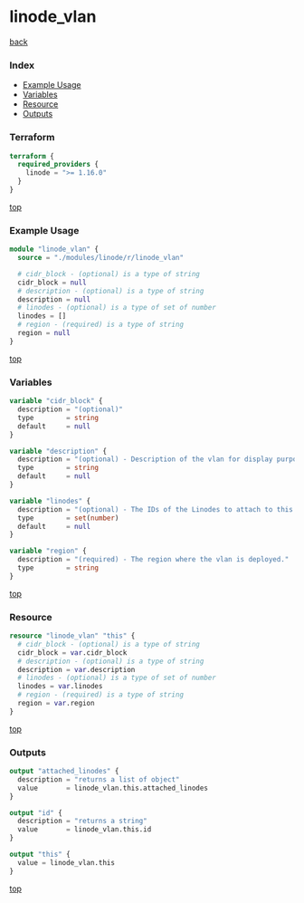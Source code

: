 # linode_vlan

[back](../linode.md)

### Index

- [Example Usage](#example-usage)
- [Variables](#variables)
- [Resource](#resource)
- [Outputs](#outputs)

### Terraform

```terraform
terraform {
  required_providers {
    linode = ">= 1.16.0"
  }
}
```

[top](#index)

### Example Usage

```terraform
module "linode_vlan" {
  source = "./modules/linode/r/linode_vlan"

  # cidr_block - (optional) is a type of string
  cidr_block = null
  # description - (optional) is a type of string
  description = null
  # linodes - (optional) is a type of set of number
  linodes = []
  # region - (required) is a type of string
  region = null
}
```

[top](#index)

### Variables

```terraform
variable "cidr_block" {
  description = "(optional)"
  type        = string
  default     = null
}

variable "description" {
  description = "(optional) - Description of the vlan for display purposes only."
  type        = string
  default     = null
}

variable "linodes" {
  description = "(optional) - The IDs of the Linodes to attach to this vlan."
  type        = set(number)
  default     = null
}

variable "region" {
  description = "(required) - The region where the vlan is deployed."
  type        = string
}
```

[top](#index)

### Resource

```terraform
resource "linode_vlan" "this" {
  # cidr_block - (optional) is a type of string
  cidr_block = var.cidr_block
  # description - (optional) is a type of string
  description = var.description
  # linodes - (optional) is a type of set of number
  linodes = var.linodes
  # region - (required) is a type of string
  region = var.region
}
```

[top](#index)

### Outputs

```terraform
output "attached_linodes" {
  description = "returns a list of object"
  value       = linode_vlan.this.attached_linodes
}

output "id" {
  description = "returns a string"
  value       = linode_vlan.this.id
}

output "this" {
  value = linode_vlan.this
}
```

[top](#index)
